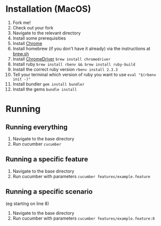 # Installation (MacOS)

1. Fork me!
1. Check out your fork
1. Navigate to the relevant directory
1. Install some prerequisities
  1. Install [Chrome](https://www.google.com/intl/en_uk/chrome/browser/desktop/index.html)
  1. Install homebrew (if you don't have it already) via the instructions at [brew.sh](http://brew.sh/)
  1. Install [ChromeDriver](https://sites.google.com/a/chromium.org/chromedriver/) `brew install chromedriver`
  1. Install ruby `brew install rbenv && brew install ruby-build`
  1. Install the correct ruby version `rbenv install 2.3.3`
  1. Tell your terminal which version of ruby you want to use `eval "$(rbenv init -)"`
  1. Install bundler `gem install bundler`
1. Install the gems `bundle install`

# Running
## Running everything

1. Navigate to the base directory
1. Run cucumber `cucumber`

## Running a specific feature
1. Navigate to the base directory
1. Run cucumber with parameters `cucumber features/example.feature`

## Running a specific scenario
(eg starting on line 8)

1. Navigate to the base directory
1. Run cucumber with parameters `cucumber features/example.feature:8`
